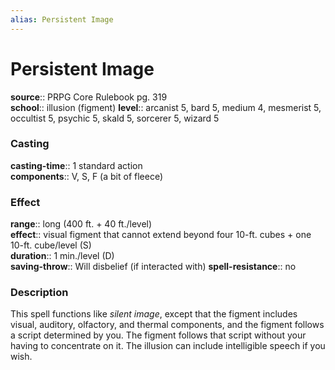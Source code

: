 ```yaml
---
alias: Persistent Image
---
```


# Persistent Image 

**source**:: PRPG Core Rulebook pg. 319  
**school**:: illusion (figment)
**level**:: arcanist 5, bard 5, medium 4, mesmerist 5, occultist 5, psychic 5, skald 5, sorcerer 5, wizard 5

### Casting 

**casting-time**:: 1 standard action  
**components**:: V, S, F (a bit of fleece)

### Effect 

**range**:: long (400 ft. + 40 ft./level)  
**effect**:: visual figment that cannot extend beyond four 10-ft. cubes + one 10-ft. cube/level (S)  
**duration**:: 1 min./level (D)  
**saving-throw**:: Will disbelief (if interacted with)
**spell-resistance**:: no

### Description 

This spell functions like *silent image*, except that the figment includes visual, auditory, olfactory, and thermal components, and the figment follows a script determined by you. The figment follows that script without your having to concentrate on it. The illusion can include intelligible speech if you wish.
